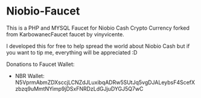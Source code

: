 # Niobio-Faucet

This is a PHP and MYSQL Faucet for Niobio Cash Crypto Currency forked from KarbowanecFaucet faucet by vinyvicente.

I developed this for free to help spread the world about Niobio Cash but if you want to tip me, everything will be appreciated :D

Donations to Faucet Wallet:

* NBR Wallet: N5VprmAbmZDXsccjLCNZdJLuxibqADRw5SUtJq5vgDJALeybsF4ScefXzbzq9uMmtNYimp9jDSxFNRDzLdGJjuDYGJ5Q7wC

